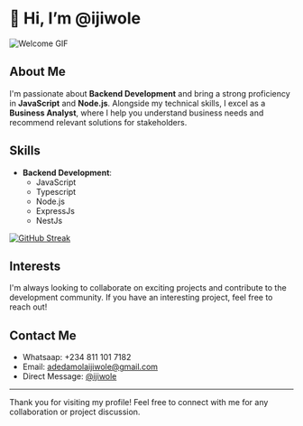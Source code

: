 # 👋 Hi, I’m @ijiwole

![Welcome GIF](https://camo.githubusercontent.com/f1f2bc6e7ec110b34bab4ec55aa5c93ebae552ae011f5756bd7b7f783d627a6d/68747470733a2f2f63646e2e6472696262626c652e636f6d2f75736572732f313136323037372f73637265656e73686f74732f333834383931342f70726f6772616d6d65722e676966)

## About Me
I'm passionate about **Backend Development** and bring a strong proficiency in **JavaScript** and **Node.js**. Alongside my technical skills, I excel as a **Business Analyst**, where I help you understand business needs and recommend relevant solutions for stakeholders.

## Skills
- **Backend Development**:
  - JavaScript
  - Typescript
  - Node.js
  - ExpressJs
  - NestJs

[![GitHub Streak](https://streak-stats.demolab.com?user=ijiwole&theme=git-dark)](https://git.io/streak-stats)

## Interests
I'm always looking to collaborate on exciting projects and contribute to the development community. If you have an interesting project, feel free to reach out!

## Contact Me
- Whatsaap: +234 811 101 7182
- Email: adedamolaijiwole@gmail.com
- Direct Message: [@ijiwole](https://github.com/ijiwole)


---

Thank you for visiting my profile! Feel free to connect with me for any collaboration or project discussion.
